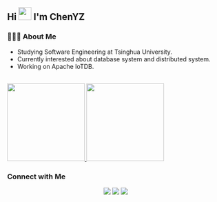 ## Hi <img src="https://media.giphy.com/media/hvRJCLFzcasrR4ia7z/giphy.gif" width="30px"> I'm ChenYZ

<!--
**Cpaulyz/Cpaulyz** is a ✨ _special_ ✨ repository because its `README.md` (this file) appears on your GitHub profile.

Here are some ideas to get you started:

- 🔭 I’m currently working on ...
- 🌱 I’m currently learning ...
- 👯 I’m looking to collaborate on ...
- 🤔 I’m looking for help with ...
- 💬 Ask me about ...
- 📫 How to reach me: ...
- 😄 Pronouns: ...
- ⚡ Fun fact: ...
-->

### 👨🏻‍💻 About Me
-  Studying Software Engineering at Tsinghua University.
-  Currently interested about database system and distributed system.
-  Working on Apache IoTDB.

<br/>

<a href="https://github.com/cpaulyz">
  <img height="180em" src="https://github-readme-stats.vercel.app/api?username=Cpaulyz&theme=buefy&show_icons=true" />
  <img height="180em" src="https://github-readme-stats.vercel.app/api/top-langs/?username=cpaulyz&hide=TeX&theme=buefy&layout=compact" />
</a>


### Connect with Me

<p align="center">
<a href="https://cpaulyz.github.io/"><img src="https://img.shields.io/badge/Website-https://cpaulyz.github.io-blue?style=flat-square&logo=google-chrome"></a>
<a href="https://www.cnblogs.com/cpaulyz/"><img src="https://img.shields.io/badge/OldBlog(before2022)-https://www.cnblogs.com/cpaulyz-blue?style=flat-square&logo=GitBook"></a>
<a href="chen3yz@gmail.com"><img src="https://img.shields.io/badge/Email-chen3yz@gmail.com-blue?style=flat-square&logo=gmail"></a>
</p>
